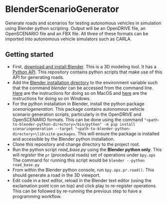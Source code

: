# BlenderScenarioGenerator
Generate roads and scenarios for testing autonomous vehicles in simulation using Blender python scripting. Output will be an OpenDRIVE file, an OpenSCENARIO file and an FBX file. All three of these formats can be imported into autonomous vehicle simulators such as CARLA. 

## Getting started
* First, [download and install Blender](https://www.blender.org/download/). This is a 3D modeling tool. It has a [Python API](https://docs.blender.org/api/current/info_overview.html). This repository contains python scripts that make use of this API for generating roads.
* Add the [Blender installation directory](https://docs.blender.org/manual/en/latest/advanced/command_line/launch/index.html) to the environment variable such that the command *blender* can be accessed from the command line. [Here](https://docs.blender.org/manual/en/latest/advanced/command_line/launch/macos.html) are the instructions for doing so on MacOS and [here](https://docs.blender.org/manual/en/latest/advanced/command_line/launch/windows.html) are the instructions for doing so on Windows.
* For the python installation in Blender, install the python package *scenariogeneration.* This package contains autonomous vehicle scenario generation scripts, particularly in the OpenDRIVE and OpenSCENARIO formats. This can be done using the command `"<path-to-blender-python-directory>/bin/python" -m pip install scenariogeneration --target "<path-to-blender-python-directory>\lib\site-packages`. This will ensure the package is installed and accessible by the Blender python installation. 
* Clone this repository and change directory to the project root. 
* Run the python script *road_base.py* using the **Blender python only**. This will *register* the `pr` (procedural roads) set of operations under `bpy.ops` The command for running this script would be ``blender --python road_base.py``
* From within the Blender python console, run `bpy.ops.pr.road()`. This should generate a road in the 3D viewport.
* Edit code in a text editor, reload in the Blender text editor (using the exclamation point icon on top) and click play to re-register operations. This can be followed by re-running the previous step to have a programming workflow. 
